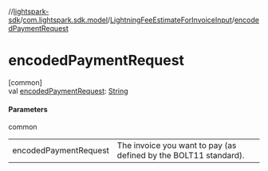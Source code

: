//[lightspark-sdk](../../../index.md)/[com.lightspark.sdk.model](../index.md)/[LightningFeeEstimateForInvoiceInput](index.md)/[encodedPaymentRequest](encoded-payment-request.md)

# encodedPaymentRequest

[common]\
val [encodedPaymentRequest](encoded-payment-request.md): [String](https://kotlinlang.org/api/latest/jvm/stdlib/kotlin/-string/index.html)

#### Parameters

common

| | |
|---|---|
| encodedPaymentRequest | The invoice you want to pay (as defined by the BOLT11 standard). |
